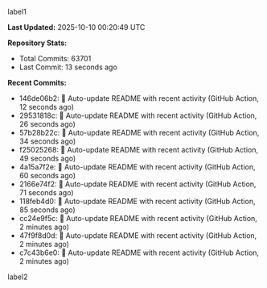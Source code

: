 
label1 
<!-- ACTIVITY_START -->
**Last Updated:** 2025-10-10 00:20:49 UTC

**Repository Stats:**
- Total Commits: 63701
- Last Commit: 13 seconds ago

**Recent Commits:**
- 146de06b2: 🤖 Auto-update README with recent activity (GitHub Action, 12 seconds ago)
- 29531818c: 🤖 Auto-update README with recent activity (GitHub Action, 26 seconds ago)
- 57b28b22c: 🤖 Auto-update README with recent activity (GitHub Action, 34 seconds ago)
- f25025268: 🤖 Auto-update README with recent activity (GitHub Action, 49 seconds ago)
- 4a15a7f2e: 🤖 Auto-update README with recent activity (GitHub Action, 60 seconds ago)
- 2166e74f2: 🤖 Auto-update README with recent activity (GitHub Action, 71 seconds ago)
- 118feb4d0: 🤖 Auto-update README with recent activity (GitHub Action, 85 seconds ago)
- cc24e9f5c: 🤖 Auto-update README with recent activity (GitHub Action, 2 minutes ago)
- 47f9f8d0d: 🤖 Auto-update README with recent activity (GitHub Action, 2 minutes ago)
- c7c43b6e0: 🤖 Auto-update README with recent activity (GitHub Action, 2 minutes ago)
<!-- ACTIVITY_END -->

label2
